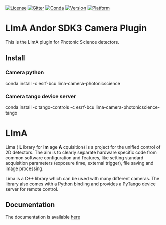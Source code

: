 [![License](https://img.shields.io/github/license/esrf-bliss/lima.svg?style=flat)](https://opensource.org/licenses/GPL-3.0)
[![Gitter](https://img.shields.io/gitter/room/esrf-bliss/lima.svg?style=flat)](https://gitter.im/esrf-bliss/LImA)
[![Conda](https://img.shields.io/conda/dn/esrf-bcu/lima-camera-photonicscience.svg?style=flat)](https://anaconda.org/esrf-bcu)
[![Version](https://img.shields.io/conda/vn/esrf-bcu/lima-camera-photonicscience.svg?style=flat)](https://anaconda.org/esrf-bcu)
[![Platform](https://img.shields.io/conda/pn/esrf-bcu/lima-camera-photonicscience.svg?style=flat)](https://anaconda.org/esrf-bcu)

# LImA Andor SDK3 Camera Plugin

This is the LImA plugin for Photonic Science detectors.

## Install

### Camera python

conda install -c esrf-bcu lima-camera-photonicscience

### Camera tango device server

conda install -c tango-controls -c esrf-bcu lima-camera-photonicscience-tango

# LImA

Lima ( **L** ibrary for **Im** age **A** cquisition) is a project for the unified control of 2D detectors. The aim is to clearly separate hardware specific code from common software configuration and features, like setting standard acquisition parameters (exposure time, external trigger), file saving and image processing.

Lima is a C++ library which can be used with many different cameras. The library also comes with a [Python](http://python.org) binding and provides a [PyTango](http://pytango.readthedocs.io/en/stable/) device server for remote control.

## Documentation

The documentation is available [here](https://lima.blissgarden.org)


